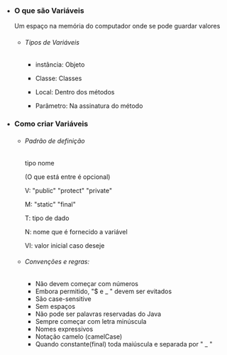 - ### O que são Variáveis

  Um espaço na memória do computador onde se pode guardar valores

  - ###### Tipos de Variáveis

    - instância: Objeto

    - Classe: Classes

    - Local: Dentro dos métodos

    - Parâmetro: Na assinatura do método

- ### Como criar Variáveis

  - ###### Padrão de definição

    <?visibilidade?><?modificador?> tipo nome <?=valor inicial?>

    (O que está entre <??> é opcional)

    V:  "public" "protect" "private"

    M: "static" "final"

    T: tipo de dado

    N: nome que é fornecido a variável

    VI: valor inicial caso deseje

  - ###### Convenções e regras:

    - Não devem começar com números
    - Embora permitido, "$ e _ " devem ser evitados
    - São case-sensitive
    - Sem espaços
    - Não pode ser palavras reservadas do Java
    - Sempre começar com letra minúscula
    - Nomes expressivos
    - Notação camelo (camelCase)
    - Quando constante(final) toda maiúscula e separada por " _ "